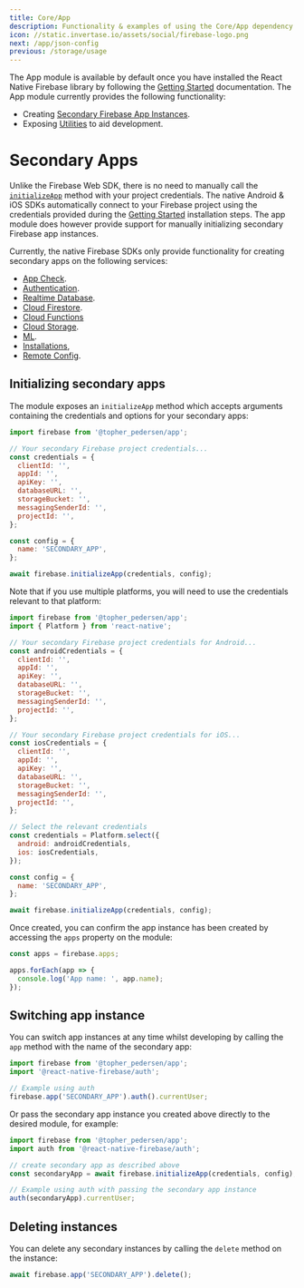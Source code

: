 ```yaml
---
title: Core/App
description: Functionality & examples of using the Core/App dependency with React Native Firebase.
icon: //static.invertase.io/assets/social/firebase-logo.png
next: /app/json-config
previous: /storage/usage
---
```


The App module is available by default once you have installed the React Native Firebase library by following the
[Getting Started](/) documentation. The App module currently provides the following functionality:

- Creating [Secondary Firebase App Instances](#secondary-apps).
- Exposing [Utilities](/app/utils) to aid development.

# Secondary Apps

Unlike the Firebase Web SDK, there is no need to manually call the [`initializeApp`](https://firebase.google.com/docs/web/setup#add-sdks-initialize)
method with your project credentials. The native Android & iOS SDKs automatically connect to your Firebase project using
the credentials provided during the [Getting Started](/) installation steps. The app module does however provide support
for manually initializing secondary Firebase app instances.

Currently, the native Firebase SDKs only provide functionality for creating secondary apps on the following services:

- [App Check](/app-check/usage).
- [Authentication](/auth/usage).
- [Realtime Database](/database/usage).
- [Cloud Firestore](/firestore/usage).
- [Cloud Functions](/functions/usage)
- [Cloud Storage](/storage/usage).
- [ML](/ml/usage).
- [Installations](/installations/usage),
- [Remote Config](/remote-config/usage).

## Initializing secondary apps

The module exposes an `initializeApp` method which accepts arguments containing the credentials and options for your secondary
apps:

```js
import firebase from '@topher_pedersen/app';

// Your secondary Firebase project credentials...
const credentials = {
  clientId: '',
  appId: '',
  apiKey: '',
  databaseURL: '',
  storageBucket: '',
  messagingSenderId: '',
  projectId: '',
};

const config = {
  name: 'SECONDARY_APP',
};

await firebase.initializeApp(credentials, config);
```

Note that if you use multiple platforms, you will need to use the credentials relevant to that platform:

```js
import firebase from '@topher_pedersen/app';
import { Platform } from 'react-native';

// Your secondary Firebase project credentials for Android...
const androidCredentials = {
  clientId: '',
  appId: '',
  apiKey: '',
  databaseURL: '',
  storageBucket: '',
  messagingSenderId: '',
  projectId: '',
};

// Your secondary Firebase project credentials for iOS...
const iosCredentials = {
  clientId: '',
  appId: '',
  apiKey: '',
  databaseURL: '',
  storageBucket: '',
  messagingSenderId: '',
  projectId: '',
};

// Select the relevant credentials
const credentials = Platform.select({
  android: androidCredentials,
  ios: iosCredentials,
});

const config = {
  name: 'SECONDARY_APP',
};

await firebase.initializeApp(credentials, config);
```

Once created, you can confirm the app instance has been created by accessing the `apps` property on the module:

```js
const apps = firebase.apps;

apps.forEach(app => {
  console.log('App name: ', app.name);
});
```

## Switching app instance

You can switch app instances at any time whilst developing by calling the `app` method with the name of the secondary app:

```js
import firebase from '@topher_pedersen/app';
import '@react-native-firebase/auth';

// Example using auth
firebase.app('SECONDARY_APP').auth().currentUser;
```

Or pass the secondary app instance you created above directly to the desired module, for example:

```js
import firebase from '@topher_pedersen/app';
import auth from '@react-native-firebase/auth';

// create secondary app as described above
const secondaryApp = await firebase.initializeApp(credentials, config);

// Example using auth with passing the secondary app instance
auth(secondaryApp).currentUser;
```

## Deleting instances

You can delete any secondary instances by calling the `delete` method on the instance:

```js
await firebase.app('SECONDARY_APP').delete();
```
